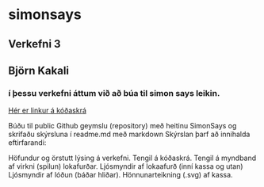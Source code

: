 # simonsays
## Verkefni 3
## Björn Kakali
### í þessu verkefni áttum við að búa til simon says leikin.

[Hér er linkur á kóðaskrá]()









Búðu til public Github geymslu (repository) með heitinu SimonSays og skrifaðu skýrsluna í readme.md með markdown 
Skýrslan þarf að innihalda eftirfarandi:

Höfundur og örstutt lýsing á verkefni.
Tengil á kóðaskrá.
Tengil á myndband af virkni (spilun) lokafurðar.
Ljósmyndir af lokaafurð (inní kassa og utan)
Ljósmyndir af lóðun (báðar hliðar).
Hönnunarteikning (.svg) af kassa.
